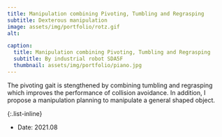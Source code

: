 ```yaml
---
title: Manipulation combining Pivoting, Tumbling and Regrasping
subtitle: Dexterous manipulation
image: assets/img/portfolio/rotz.gif
alt: 

caption:
  title: Manipulation combining Pivoting, Tumbling and Regrasping
  subtitle: By industrial robot SDA5F
  thumbnail: assets/img/portfolio/piano.jpg
---
```

The pivoting gait is stengthened by combining tumbling and regrasping which improves the performance of collision avoidance. In addition, I propose a manipulation planning to manipulate a general shaped object. 

{:.list-inline}
- Date: 2021.08
